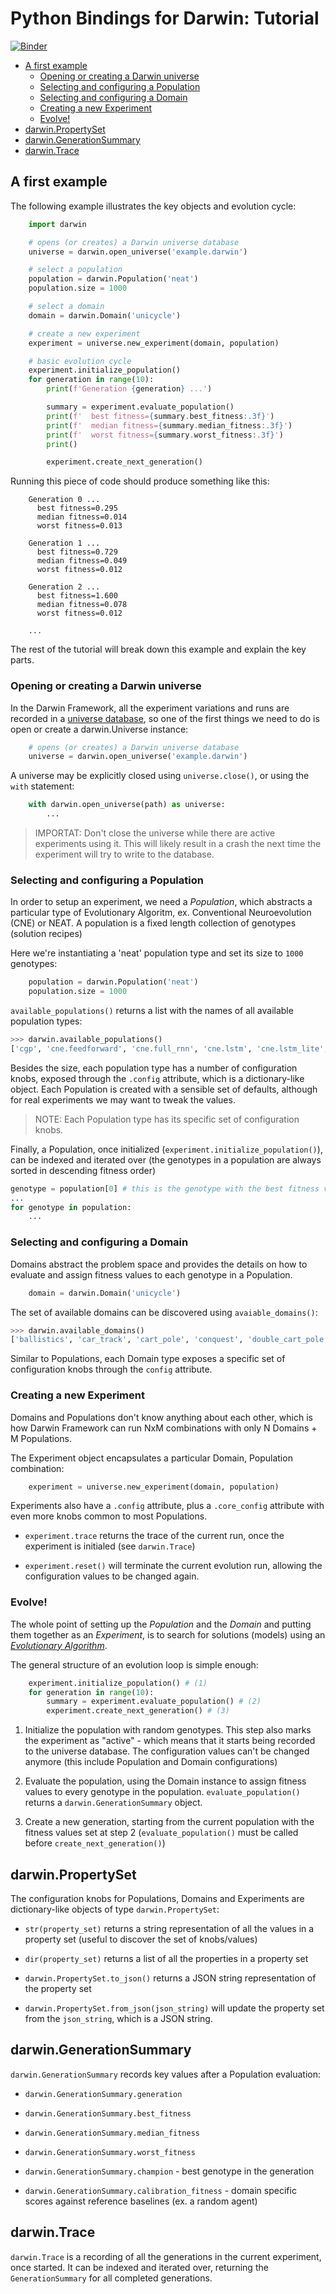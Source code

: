 
# Python Bindings for Darwin: Tutorial

[![Binder](https://mybinder.org/badge_logo.svg)](https://mybinder.org/v2/gh/tlemo/darwin/experimental?urlpath=lab/tree/notebooks/tutorial.ipynb)

- [A first example](#a-first-example)
  - [Opening or creating a Darwin universe](#opening-or-creating-a-darwin-universe)
  - [Selecting and configuring a Population](#selecting-and-configuring-a-population)
  - [Selecting and configuring a Domain](#selecting-and-configuring-a-domain)
  - [Creating a new Experiment](#creating-a-new-experiment)
  - [Evolve!](#evolve)
- [darwin.PropertySet](#darwinpropertyset)
- [darwin.GenerationSummary](#darwingenerationsummary)
- [darwin.Trace](#darwintrace)

## A first example

The following example illustrates the key objects and evolution cycle:

```python
    import darwin

    # opens (or creates) a Darwin universe database
    universe = darwin.open_universe('example.darwin')

    # select a population
    population = darwin.Population('neat')
    population.size = 1000

    # select a domain
    domain = darwin.Domain('unicycle')

    # create a new experiment
    experiment = universe.new_experiment(domain, population)

    # basic evolution cycle
    experiment.initialize_population()
    for generation in range(10):
        print(f'Generation {generation} ...')

        summary = experiment.evaluate_population()
        print(f'  best fitness={summary.best_fitness:.3f}')
        print(f'  median fitness={summary.median_fitness:.3f}')
        print(f'  worst fitness={summary.worst_fitness:.3f}')
        print()

        experiment.create_next_generation()
```

Running this piece of code should produce something like this:

```
    Generation 0 ...
      best fitness=0.295
      median fitness=0.014
      worst fitness=0.013

    Generation 1 ...
      best fitness=0.729
      median fitness=0.049
      worst fitness=0.012

    Generation 2 ...
      best fitness=1.600
      median fitness=0.078
      worst fitness=0.012

    ...
```

The rest of the tutorial will break down this example and explain the key parts.

### Opening or creating a Darwin universe

In the Darwin Framework, all the experiment variations and runs are recorded in
a [universe database][2], so one of the first things we need to do is open or
create a darwin.Universe instance:

```python
    # opens (or creates) a Darwin universe database
    universe = darwin.open_universe('example.darwin')
```

A universe may be explicitly closed using `universe.close()`, or using the
`with` statement:

```python
    with darwin.open_universe(path) as universe:
        ...
```

> IMPORTAT: Don't close the universe while there are active experiments using
it. This will likely result in a crash the next time the experiment will try to write
to the database.

### Selecting and configuring a Population

In order to setup an experiment, we need a _Population_, which abstracts a
particular type of Evolutionary Algoritm, ex. Conventional Neuroevolution (CNE)
or NEAT. A population is a fixed length collection of genotypes (solution
recipes)

Here we're instantiating a 'neat' population type and set its size to
`1000` genotypes:

```python
    population = darwin.Population('neat')
    population.size = 1000
```

`available_populations()` returns a list with the names of all available
population types:

```python
>>> darwin.available_populations()
['cgp', 'cne.feedforward', 'cne.full_rnn', 'cne.lstm', 'cne.lstm_lite', 'cne.rnn', 'neat', 'test_population']
```

Besides the size, each population type has a number of configuration knobs, 
exposed through the `.config` attribute, which is a dictionary-like object.
Each Population is created with a sensible set of defaults, although for real
experiments we may want to tweak the values. 

> NOTE: Each Population type has its specific set of configuration knobs.

Finally, a Population, once initialized (`experiment.initialize_population()`),
can be indexed and iterated over (the genotypes in a population are always
sorted in descending fitness order)

```python
genotype = population[0] # this is the genotype with the best fitness value
...
for genotype in population:
    ...
```

### Selecting and configuring a Domain

Domains abstract the problem space and provides the details on how to evaluate
and assign fitness values to each genotype in a Population.

```python
    domain = darwin.Domain('unicycle')
```

The set of available domains can be discovered using `avaiable_domains()`:

```python
>>> darwin.available_domains()
['ballistics', 'car_track', 'cart_pole', 'conquest', 'double_cart_pole', 'drone_follow', 'drone_track', 'drone_vision', 'find_max_value', 'harvester', 'pong', 'test_domain', 'tic_tac_toe', 'unicycle']
```

Similar to Populations, each Domain type exposes a specific set of configuration
knobs through the `config` attribute.

### Creating a new Experiment

Domains and Populations don't know anything about each other, which is how
Darwin Framework can run NxM combinations with only N Domains + M Populations.

The Experiment object encapsulates a particular Domain, Population combination:

```python
    experiment = universe.new_experiment(domain, population)
```

Experiments also have a `.config` attribute, plus a `.core_config` attribute
with even more knobs common to most Populations.

- `experiment.trace` returns the trace of the current run, once the experiment
is initialed (see `darwin.Trace`)

- `experiment.reset()` will terminate the current evolution run, allowing the
configuration values to be changed again.

### Evolve!

The whole point of setting up the _Population_ and the _Domain_ and putting them
together as an _Experiment_, is to search for solutions (models) using an
[_Evolutionary Algorithm_][1].

The general structure of an evolution loop is simple enough:

```python
    experiment.initialize_population() # (1)
    for generation in range(10):
        summary = experiment.evaluate_population() # (2)
        experiment.create_next_generation() # (3)
```

1. Initialize the population with random genotypes. This step also marks the
experiment as "active" - which means that it starts being recorded to the 
universe database. The configuration values can't be changed anymore (this
include Population and Domain configurations)

2. Evaluate the population, using the Domain instance to assign fitness values
to every genotype in the population. `evaluate_population()` returns a
`darwin.GenerationSummary` object.

3. Create a new generation, starting from the current population with the 
fitness values set at step 2 (`evaluate_population()` must be called before `create_next_generation()`)

## darwin.PropertySet

The configuration knobs for Populations, Domains and Experiments are 
dictionary-like objects of type `darwin.PropertySet`:

- `str(property_set)` returns a string representation of all the
values in a property set (useful to discover the set of knobs/values)

- `dir(property_set)` returns a list of all the properties in a property set

- `darwin.PropertySet.to_json()` returns a JSON string representation of the 
property set

- `darwin.PropertySet.from_json(json_string)` will update the property set from
the `json_string`, which is a JSON string.

## darwin.GenerationSummary

`darwin.GenerationSummary` records key values after a Population evaluation:

- `darwin.GenerationSummary.generation`

- `darwin.GenerationSummary.best_fitness`

- `darwin.GenerationSummary.median_fitness`

- `darwin.GenerationSummary.worst_fitness`

- `darwin.GenerationSummary.champion` - best genotype in the generation

- `darwin.GenerationSummary.calibration_fitness` - domain specific scores
    against reference baselines (ex. a random agent)

## darwin.Trace

`darwin.Trace` is a recording of all the generations in the current experiment,
once started. It can be indexed and iterated over, returning the
`GenerationSummary` for all completed generations.


[1]: https://github.com/tlemo/darwin#evolutionary-algorithms-and-neuroevolution
[2]: https://github.com/tlemo/darwin#running-experiments--the-universe-database
